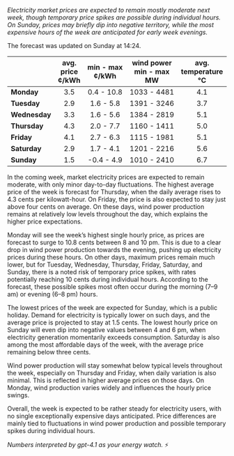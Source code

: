 *Electricity market prices are expected to remain mostly moderate next week, though temporary price spikes are possible during individual hours. On Sunday, prices may briefly dip into negative territory, while the most expensive hours of the week are anticipated for early week evenings.*

The forecast was updated on Sunday at 14:24.

|              | avg.<br>price<br>¢/kWh | min - max<br>¢/kWh | wind power<br>min - max<br>MW | avg.<br>temperature<br>°C |
|:-------------|:----------------:|:----------------:|:-------------:|:-------------:|
| **Monday**      |      3.5         |   0.4 - 10.8     | 1033 - 4481   |     4.1       |
| **Tuesday**     |      2.9         |   1.6 - 5.8      | 1391 - 3246   |     3.7       |
| **Wednesday**   |      3.3         |   1.6 - 5.6      | 1384 - 2819   |     5.1       |
| **Thursday**    |      4.3         |   2.0 - 7.7      | 1160 - 1411   |     5.0       |
| **Friday**      |      4.1         |   2.7 - 6.3      | 1115 - 1981   |     5.1       |
| **Saturday**    |      2.9         |   1.7 - 4.1      | 1201 - 2216   |     5.6       |
| **Sunday**      |      1.5         |  -0.4 - 4.9      | 1010 - 2410   |     6.7       |

In the coming week, market electricity prices are expected to remain moderate, with only minor day-to-day fluctuations. The highest average price of the week is forecast for Thursday, when the daily average rises to 4.3 cents per kilowatt-hour. On Friday, the price is also expected to stay just above four cents on average. On these days, wind power production remains at relatively low levels throughout the day, which explains the higher price expectations.

Monday will see the week’s highest single hourly price, as prices are forecast to surge to 10.8 cents between 8 and 10 pm. This is due to a clear drop in wind power production towards the evening, pushing up electricity prices during these hours. On other days, maximum prices remain much lower, but for Tuesday, Wednesday, Thursday, Friday, Saturday, and Sunday, there is a noted risk of temporary price spikes, with rates potentially reaching 10 cents during individual hours. According to the forecast, these possible spikes most often occur during the morning (7–9 am) or evening (6–8 pm) hours.

The lowest prices of the week are expected for Sunday, which is a public holiday. Demand for electricity is typically lower on such days, and the average price is projected to stay at 1.5 cents. The lowest hourly price on Sunday will even dip into negative values between 4 and 6 pm, when electricity generation momentarily exceeds consumption. Saturday is also among the most affordable days of the week, with the average price remaining below three cents.

Wind power production will stay somewhat below typical levels throughout the week, especially on Thursday and Friday, when daily variation is also minimal. This is reflected in higher average prices on those days. On Monday, wind production varies widely and influences the hourly price swings.

Overall, the week is expected to be rather steady for electricity users, with no single exceptionally expensive days anticipated. Price differences are mainly tied to fluctuations in wind power production and possible temporary spikes during individual hours.

*Numbers interpreted by gpt-4.1 as your energy watch.* ⚡
